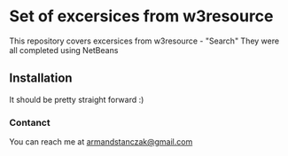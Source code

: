 # Set of excersices from w3resource

This repository covers excersices from w3resource - "Search"
They were all completed using NetBeans

## Installation

It should be pretty straight forward :)

### Contanct

You can reach me at armandstanczak@gmail.com
